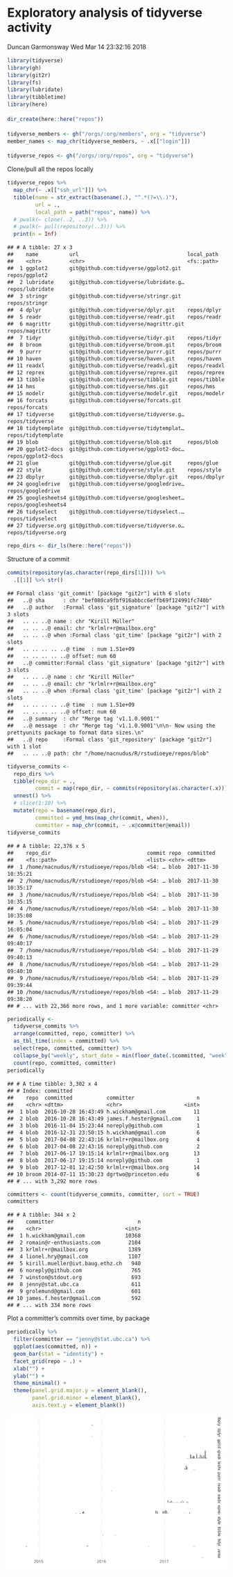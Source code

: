 Exploratory analysis of tidyverse activity
================
Duncan Garmonsway
Wed Mar 14 23:32:16 2018

``` r
library(tidyverse)
library(gh)
library(git2r)
library(fs)
library(lubridate)
library(tibbletime)
library(here)

dir_create(here::here("repos"))

tidyverse_members <- gh("/orgs/:org/members", org = "tidyverse")
member_names <- map_chr(tidyverse_members, ~ .x[["login"]])

tidyverse_repos <- gh("/orgs/:org/repos", org = "tidyverse")
```

Clone/pull all the repos locally

``` r
tidyverse_repos %>%
  map_chr(~ .x[["ssh_url"]]) %>%
  tibble(name = str_extract(basename(.), "^.*(?=\\.)"),
         url = .,
         local_path = path("repos", name)) %>%
  # pwalk(~ clone(..2, ..3)) %>%
  # pwalk(~ pull(repository(..3))) %>%
  print(n = Inf)
```

    ## # A tibble: 27 x 3
    ##    name          url                                   local_path         
    ##    <chr>         <chr>                                 <fs::path>         
    ##  1 ggplot2       git@github.com:tidyverse/ggplot2.git  repos/ggplot2      
    ##  2 lubridate     git@github.com:tidyverse/lubridate.g… repos/lubridate    
    ##  3 stringr       git@github.com:tidyverse/stringr.git  repos/stringr      
    ##  4 dplyr         git@github.com:tidyverse/dplyr.git    repos/dplyr        
    ##  5 readr         git@github.com:tidyverse/readr.git    repos/readr        
    ##  6 magrittr      git@github.com:tidyverse/magrittr.git repos/magrittr     
    ##  7 tidyr         git@github.com:tidyverse/tidyr.git    repos/tidyr        
    ##  8 broom         git@github.com:tidyverse/broom.git    repos/broom        
    ##  9 purrr         git@github.com:tidyverse/purrr.git    repos/purrr        
    ## 10 haven         git@github.com:tidyverse/haven.git    repos/haven        
    ## 11 readxl        git@github.com:tidyverse/readxl.git   repos/readxl       
    ## 12 reprex        git@github.com:tidyverse/reprex.git   repos/reprex       
    ## 13 tibble        git@github.com:tidyverse/tibble.git   repos/tibble       
    ## 14 hms           git@github.com:tidyverse/hms.git      repos/hms          
    ## 15 modelr        git@github.com:tidyverse/modelr.git   repos/modelr       
    ## 16 forcats       git@github.com:tidyverse/forcats.git  repos/forcats      
    ## 17 tidyverse     git@github.com:tidyverse/tidyverse.g… repos/tidyverse    
    ## 18 tidytemplate  git@github.com:tidyverse/tidytemplat… repos/tidytemplate 
    ## 19 blob          git@github.com:tidyverse/blob.git     repos/blob         
    ## 20 ggplot2-docs  git@github.com:tidyverse/ggplot2-doc… repos/ggplot2-docs 
    ## 21 glue          git@github.com:tidyverse/glue.git     repos/glue         
    ## 22 style         git@github.com:tidyverse/style.git    repos/style        
    ## 23 dbplyr        git@github.com:tidyverse/dbplyr.git   repos/dbplyr       
    ## 24 googledrive   git@github.com:tidyverse/googledrive… repos/googledrive  
    ## 25 googlesheets4 git@github.com:tidyverse/googlesheet… repos/googlesheets4
    ## 26 tidyselect    git@github.com:tidyverse/tidyselect.… repos/tidyselect   
    ## 27 tidyverse.org git@github.com:tidyverse/tidyverse.o… repos/tidyverse.org

``` r
repo_dirs <- dir_ls(here::here("repos"))
```

Structure of a commit

``` r
commits(repository(as.character(repo_dirs[1]))) %>%
  .[[1]] %>% str()
```

    ## Formal class 'git_commit' [package "git2r"] with 6 slots
    ##   ..@ sha      : chr "bef080ca9fbf916abbcc6effb69f124991fc740b"
    ##   ..@ author   :Formal class 'git_signature' [package "git2r"] with 3 slots
    ##   .. .. ..@ name : chr "Kirill Müller"
    ##   .. .. ..@ email: chr "krlmlr+r@mailbox.org"
    ##   .. .. ..@ when :Formal class 'git_time' [package "git2r"] with 2 slots
    ##   .. .. .. .. ..@ time  : num 1.51e+09
    ##   .. .. .. .. ..@ offset: num 60
    ##   ..@ committer:Formal class 'git_signature' [package "git2r"] with 3 slots
    ##   .. .. ..@ name : chr "Kirill Müller"
    ##   .. .. ..@ email: chr "krlmlr+r@mailbox.org"
    ##   .. .. ..@ when :Formal class 'git_time' [package "git2r"] with 2 slots
    ##   .. .. .. .. ..@ time  : num 1.51e+09
    ##   .. .. .. .. ..@ offset: num 60
    ##   ..@ summary  : chr "Merge tag 'v1.1.0.9001'"
    ##   ..@ message  : chr "Merge tag 'v1.1.0.9001'\n\n- Now using the prettyunits package to format data sizes.\n"
    ##   ..@ repo     :Formal class 'git_repository' [package "git2r"] with 1 slot
    ##   .. .. ..@ path: chr "/home/nacnudus/R/rstudioeye/repos/blob"

``` r
tidyverse_commits <-
  repo_dirs %>%
  tibble(repo_dir = .,
         commit = map(repo_dir, ~ commits(repository(as.character(.x))))) %>%
  unnest() %>%
  # slice(1:10) %>%
  mutate(repo = basename(repo_dir),
         committed = ymd_hms(map_chr(commit, when)),
         committer = map_chr(commit, ~ .x@committer@email))
tidyverse_commits
```

    ## # A tibble: 22,376 x 5
    ##    repo_dir                               commit repo  committed          
    ##    <fs::path>                             <list> <chr> <dttm>             
    ##  1 /home/nacnudus/R/rstudioeye/repos/blob <S4: … blob  2017-11-30 10:35:21
    ##  2 /home/nacnudus/R/rstudioeye/repos/blob <S4: … blob  2017-11-30 10:35:17
    ##  3 /home/nacnudus/R/rstudioeye/repos/blob <S4: … blob  2017-11-30 10:35:15
    ##  4 /home/nacnudus/R/rstudioeye/repos/blob <S4: … blob  2017-11-30 10:35:08
    ##  5 /home/nacnudus/R/rstudioeye/repos/blob <S4: … blob  2017-11-29 16:05:04
    ##  6 /home/nacnudus/R/rstudioeye/repos/blob <S4: … blob  2017-11-29 09:40:17
    ##  7 /home/nacnudus/R/rstudioeye/repos/blob <S4: … blob  2017-11-29 09:40:13
    ##  8 /home/nacnudus/R/rstudioeye/repos/blob <S4: … blob  2017-11-29 09:40:10
    ##  9 /home/nacnudus/R/rstudioeye/repos/blob <S4: … blob  2017-11-29 09:39:44
    ## 10 /home/nacnudus/R/rstudioeye/repos/blob <S4: … blob  2017-11-29 09:38:20
    ## # ... with 22,366 more rows, and 1 more variable: committer <chr>

``` r
periodically <-
  tidyverse_commits %>%
  arrange(committed, repo, committer) %>%
  as_tbl_time(index = committed) %>%
  select(repo, committed, committer) %>%
  collapse_by("weekly", start_date = min(floor_date(.$committed, "week"))) %>%
  count(repo, committed, committer)
periodically
```

    ## # A time tibble: 3,302 x 4
    ## # Index: committed
    ##    repo  committed           committer                    n
    ##    <chr> <dttm>              <chr>                    <int>
    ##  1 blob  2016-10-28 16:43:49 h.wickham@gmail.com         11
    ##  2 blob  2016-10-28 16:43:49 james.f.hester@gmail.com     1
    ##  3 blob  2016-11-04 15:23:44 noreply@github.com           1
    ##  4 blob  2016-12-31 23:50:15 h.wickham@gmail.com          6
    ##  5 blob  2017-04-08 22:43:16 krlmlr+r@mailbox.org         4
    ##  6 blob  2017-04-08 22:43:16 noreply@github.com           2
    ##  7 blob  2017-06-17 19:15:14 krlmlr+r@mailbox.org        13
    ##  8 blob  2017-06-17 19:15:14 noreply@github.com           1
    ##  9 blob  2017-12-01 12:42:50 krlmlr+r@mailbox.org        14
    ## 10 broom 2014-07-11 15:30:23 dgrtwo@princeton.edu         6
    ## # ... with 3,292 more rows

``` r
committers <- count(tidyverse_commits, committer, sort = TRUE)
committers
```

    ## # A tibble: 344 x 2
    ##    committer                           n
    ##    <chr>                           <int>
    ##  1 h.wickham@gmail.com             10368
    ##  2 romain@r-enthusiasts.com         2104
    ##  3 krlmlr+r@mailbox.org             1389
    ##  4 lionel.hry@gmail.com             1107
    ##  5 kirill.mueller@ivt.baug.ethz.ch   940
    ##  6 noreply@github.com                765
    ##  7 winston@stdout.org                693
    ##  8 jenny@stat.ubc.ca                 611
    ##  9 grolemund@gmail.com               601
    ## 10 james.f.hester@gmail.com          592
    ## # ... with 334 more rows

Plot a committer’s commits over time, by package

``` r
periodically %>%
  filter(committer == "jenny@stat.ubc.ca") %>%
  ggplot(aes(committed, n)) +
  geom_bar(stat = "identity") +
  facet_grid(repo ~ .) +
  xlab("") +
  ylab("") +
  theme_minimal() +
  theme(panel.grid.major.y = element_blank(),
        panel.grid.minor = element_blank(),
        axis.text.y = element_blank())
```

![](temp_files/figure-gfm/unnamed-chunk-4-1.png)<!-- -->
